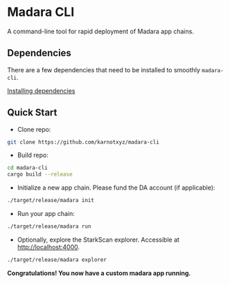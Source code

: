 # Madara CLI

A command-line tool for rapid deployment of Madara app chains.

## Dependencies

There are a few dependencies that need to be installed to smoothly `madara-cli`.

[Installing dependencies](./docs/setup.md)

## Quick Start

- Clone repo:

```bash
git clone https://github.com/karnotxyz/madara-cli
```

- Build repo:

```bash
cd madara-cli
cargo build --release
```

- Initialize a new app chain. Please fund the DA account (if applicable):

```bash
./target/release/madara init
```

- Run your app chain:

```bash
./target/release/madara run
```

- Optionally, explore the StarkScan explorer. Accessible at [http://localhost:4000](http://localhost:4000).

```bash
./target/release/madara explorer
```

**Congratulations! You now have a custom madara app running.**
